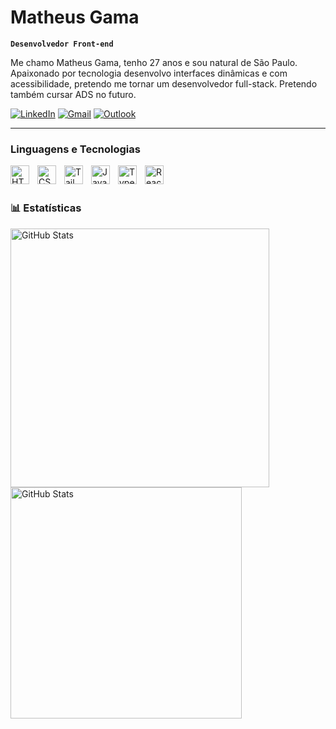 # Matheus Gama

**`Desenvolvedor Front-end`**

Me chamo Matheus Gama, tenho 27 anos e sou natural de São Paulo. Apaixonado por tecnologia desenvolvo interfaces dinâmicas e com acessibilidade, pretendo me tornar um desenvolvedor full-stack. Pretendo também cursar ADS no futuro.

[![LinkedIn](https://img.shields.io/badge/LinkedIn-0077B5?style=for-the-badge&logo=linkedin&logoColor=white)](https://www.linkedin.com/in/matheus-js-gama/)
[![Gmail](https://img.shields.io/badge/Gmail-D14836?style=for-the-badge&logo=gmail&logoColor=white)](mailto:matheus97gama@gmail.com)
[![Outlook](https://img.shields.io/badge/Outlook-0072C6?style=for-the-badge&logo=microsoft-outlook&logoColor=white)](mailto:matheus_gama97@hotmail.com)

---

### Linguagens e Tecnologias

<img 
    align="left" 
    alt="HTML"
    title="HTML" 
    width="30px" 
    style="padding-right: 10px;" 
    src="https://cdn.jsdelivr.net/gh/devicons/devicon@latest/icons/html5/html5-original.svg" 
/>
<img 
    align="left" 
    alt="CSS" 
    title="CSS"
    width="30px" 
    style="padding-right: 10px;" 
    src="https://cdn.jsdelivr.net/gh/devicons/devicon@latest/icons/css3/css3-original.svg" 
/>
<img 
    align="left" 
    alt="Tailwind" 
    title="Tailwind"
    width="30px" 
    style="padding-right: 10px;" 
    src="https://cdn.jsdelivr.net/gh/devicons/devicon@latest/icons/tailwindcss/tailwindcss-original.svg" 
/>
<img 
    align="left" 
    alt="JavaScript" 
    title="JavaScript"
    width="30px" 
    style="padding-right: 10px;" 
    src="https://cdn.jsdelivr.net/gh/devicons/devicon@latest/icons/javascript/javascript-original.svg" 
/>
<img 
    align="left" 
    alt="TypeScript"
    title="TypeScript" 
    width="30px" 
    style="padding-right: 10px;" 
    src="https://cdn.jsdelivr.net/gh/devicons/devicon@latest/icons/typescript/typescript-original.svg" 
/>
<img 
    align="left" 
    alt="React"
    title="React" 
    width="30px" 
    style="padding-right: 10px;" 
    src="https://cdn.jsdelivr.net/gh/devicons/devicon@latest/icons/react/react-original.svg" 
/>

<br/>
<br/>

### 📊 Estatísticas

<span>
  <img 
    align="left"
    alt="GitHub Stats" 
    width="414"
    src="https://github-readme-stats.vercel.app/api?username=matheusjsgama&show_owner=false&show_icons=true&theme=tokyonight&include_all_commits=true&locale=pt-br" 
  />

<img
    align="left"
      alt="GitHub Stats" 
      width="370"
      src="https://github-readme-stats.vercel.app/api/top-langs/?username=matheusjsgama&theme=tokyonight&layout=compact&custom_title=Tecnologias&langs_count=9" 
  />

</span>
